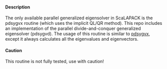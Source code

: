 #### Description
The only available parallel generalized eigensolver in ScaLAPACK is the pdsygvx routine (which uses the implicit QL/QR method). This repo includes an implementation of the parallel divide-and-conquer generalized eigensolver (pdsygvd). The usage of this routine is similar to [pdsygvx](https://software.intel.com/content/www/us/en/develop/documentation/onemkl-developer-reference-c/top/scalapack-routines/scalapack-driver-routines/p-sygvx.html), except it always calculates all the eigenvalues and eigenvectors.

#### Caution
This routine is not fully tested, use with caution!
